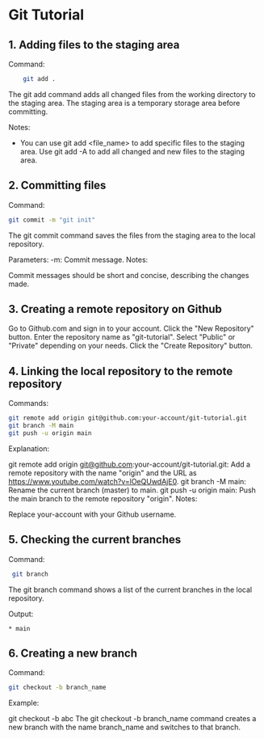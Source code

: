 # Git Tutorial 
## 1. Adding files to the staging area
Command: 
```bash 
    git add .
```

The git add command adds all changed files from the working directory to the staging area. The staging area is a temporary storage area before committing.

Notes:

- You can use git add <file_name> to add specific files to the staging area.
Use git add -A to add all changed and new files to the staging area.
## 2. Committing files
Command: 
```bash
git commit -m "git init"
```

The git commit command saves the files from the staging area to the local repository.

Parameters:
-m: Commit message.
Notes:

Commit messages should be short and concise, describing the changes made.
## 3. Creating a remote repository on Github
Go to Github.com and sign in to your account.
Click the "New Repository" button.
Enter the repository name as "git-tutorial".
Select "Public" or "Private" depending on your needs.
Click the "Create Repository" button.
## 4. Linking the local repository to the remote repository
Commands:
```bash
git remote add origin git@github.com:your-account/git-tutorial.git
git branch -M main
git push -u origin main
```
Explanation:

git remote add origin git@github.com:your-account/git-tutorial.git: 
Add a remote repository with the name "origin" and the URL as https://www.youtube.com/watch?v=lOeQUwdAjE0.
git branch -M main: Rename the current branch (master) to main.
git push -u origin main: Push the main branch to the remote repository "origin".
Notes:

Replace your-account with your Github username.
## 5. Checking the current branches
Command:
```bash
 git branch
```
The git branch command shows a list of the current branches in the local repository.

Output:
```
* main
```
## 6. Creating a new branch
Command: 
```bash
git checkout -b branch_name
```
Example:

git checkout -b abc
The git checkout -b branch_name command creates a new branch with the name branch_name and switches to that branch.

